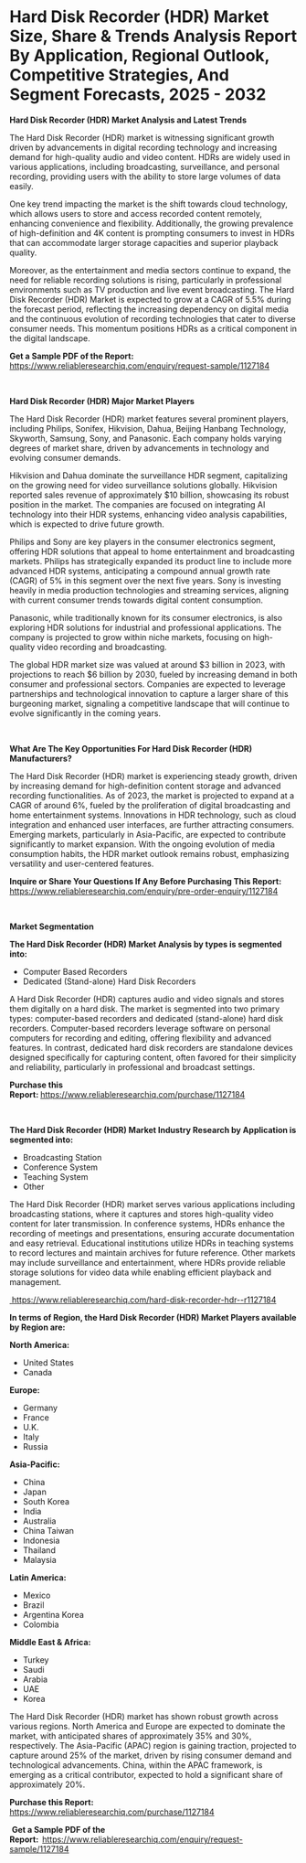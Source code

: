 <p><h1>Hard Disk Recorder (HDR) Market Size, Share & Trends Analysis Report By Application, Regional Outlook, Competitive Strategies, And Segment Forecasts, 2025 - 2032</h1></p><p><strong>Hard Disk Recorder (HDR) Market Analysis and Latest Trends</strong></p>
<p><p>The Hard Disk Recorder (HDR) market is witnessing significant growth driven by advancements in digital recording technology and increasing demand for high-quality audio and video content. HDRs are widely used in various applications, including broadcasting, surveillance, and personal recording, providing users with the ability to store large volumes of data easily. </p><p>One key trend impacting the market is the shift towards cloud technology, which allows users to store and access recorded content remotely, enhancing convenience and flexibility. Additionally, the growing prevalence of high-definition and 4K content is prompting consumers to invest in HDRs that can accommodate larger storage capacities and superior playback quality.</p><p>Moreover, as the entertainment and media sectors continue to expand, the need for reliable recording solutions is rising, particularly in professional environments such as TV production and live event broadcasting. The Hard Disk Recorder (HDR) Market is expected to grow at a CAGR of 5.5% during the forecast period, reflecting the increasing dependency on digital media and the continuous evolution of recording technologies that cater to diverse consumer needs. This momentum positions HDRs as a critical component in the digital landscape.</p></p>
<p><strong>Get a Sample PDF of the Report:&nbsp;</strong> <a href="https://www.reliableresearchiq.com/enquiry/request-sample/1127184?utm_campaign=3103&utm_medium=2&utm_source=Github&utm_content=ia&utm_term=12042025&utm_id=hard-disk-recorder-hdr">https://www.reliableresearchiq.com/enquiry/request-sample/1127184</a></p>
<p>&nbsp;</p>
<p><strong>Hard Disk Recorder (HDR) Major Market Players</strong></p>
<p><p>The Hard Disk Recorder (HDR) market features several prominent players, including Philips, Sonifex, Hikvision, Dahua, Beijing Hanbang Technology, Skyworth, Samsung, Sony, and Panasonic. Each company holds varying degrees of market share, driven by advancements in technology and evolving consumer demands.</p><p>Hikvision and Dahua dominate the surveillance HDR segment, capitalizing on the growing need for video surveillance solutions globally. Hikvision reported sales revenue of approximately $10 billion, showcasing its robust position in the market. The companies are focused on integrating AI technology into their HDR systems, enhancing video analysis capabilities, which is expected to drive future growth.</p><p>Philips and Sony are key players in the consumer electronics segment, offering HDR solutions that appeal to home entertainment and broadcasting markets. Philips has strategically expanded its product line to include more advanced HDR systems, anticipating a compound annual growth rate (CAGR) of 5% in this segment over the next five years. Sony is investing heavily in media production technologies and streaming services, aligning with current consumer trends towards digital content consumption.</p><p>Panasonic, while traditionally known for its consumer electronics, is also exploring HDR solutions for industrial and professional applications. The company is projected to grow within niche markets, focusing on high-quality video recording and broadcasting.</p><p>The global HDR market size was valued at around $3 billion in 2023, with projections to reach $6 billion by 2030, fueled by increasing demand in both consumer and professional sectors. Companies are expected to leverage partnerships and technological innovation to capture a larger share of this burgeoning market, signaling a competitive landscape that will continue to evolve significantly in the coming years.</p></p>
<p>&nbsp;</p>
<p><strong>What Are The Key Opportunities For Hard Disk Recorder (HDR) Manufacturers?</strong></p>
<p><p>The Hard Disk Recorder (HDR) market is experiencing steady growth, driven by increasing demand for high-definition content storage and advanced recording functionalities. As of 2023, the market is projected to expand at a CAGR of around 6%, fueled by the proliferation of digital broadcasting and home entertainment systems. Innovations in HDR technology, such as cloud integration and enhanced user interfaces, are further attracting consumers. Emerging markets, particularly in Asia-Pacific, are expected to contribute significantly to market expansion. With the ongoing evolution of media consumption habits, the HDR market outlook remains robust, emphasizing versatility and user-centered features.</p></p>
<p><strong>Inquire or Share Your Questions If Any Before Purchasing This Report:</strong> <a href="https://www.reliableresearchiq.com/enquiry/pre-order-enquiry/1127184?utm_campaign=3103&utm_medium=2&utm_source=Github&utm_content=ia&utm_term=12042025&utm_id=hard-disk-recorder-hdr">https://www.reliableresearchiq.com/enquiry/pre-order-enquiry/1127184</a></p>
<p>&nbsp;</p>
<p><strong>Market Segmentation</strong></p>
<p><strong>The Hard Disk Recorder (HDR) Market Analysis by types is segmented into:</strong></p>
<p><ul><li>Computer Based Recorders</li><li>Dedicated (Stand-alone) Hard Disk Recorders</li></ul></p>
<p><p>A Hard Disk Recorder (HDR) captures audio and video signals and stores them digitally on a hard disk. The market is segmented into two primary types: computer-based recorders and dedicated (stand-alone) hard disk recorders. Computer-based recorders leverage software on personal computers for recording and editing, offering flexibility and advanced features. In contrast, dedicated hard disk recorders are standalone devices designed specifically for capturing content, often favored for their simplicity and reliability, particularly in professional and broadcast settings.</p></p>
<p><strong>Purchase this Report:&nbsp;</strong><a href="https://www.reliableresearchiq.com/purchase/1127184?utm_campaign=3103&utm_medium=2&utm_source=Github&utm_content=ia&utm_term=12042025&utm_id=hard-disk-recorder-hdr">https://www.reliableresearchiq.com/purchase/1127184</a></p>
<p>&nbsp;</p>
<p><strong>The Hard Disk Recorder (HDR) Market Industry Research by Application is segmented into:</strong></p>
<p><ul><li>Broadcasting Station</li><li>Conference System</li><li>Teaching System</li><li>Other</li></ul></p>
<p><p>The Hard Disk Recorder (HDR) market serves various applications including broadcasting stations, where it captures and stores high-quality video content for later transmission. In conference systems, HDRs enhance the recording of meetings and presentations, ensuring accurate documentation and easy retrieval. Educational institutions utilize HDRs in teaching systems to record lectures and maintain archives for future reference. Other markets may include surveillance and entertainment, where HDRs provide reliable storage solutions for video data while enabling efficient playback and management.</p></p>
<p><a href="https://www.reliableresearchiq.com/hard-disk-recorder-hdr--r1127184?utm_campaign=3103&utm_medium=2&utm_source=Github&utm_content=ia&utm_term=12042025&utm_id=hard-disk-recorder-hdr">&nbsp;https://www.reliableresearchiq.com/hard-disk-recorder-hdr--r1127184</a></p>
<p><strong>In terms of Region, the Hard Disk Recorder (HDR) Market Players available by Region are:</strong></p>
<p>
    <p> <strong> North America: </strong>
        <ul>
            <li>United States</li>
            <li>Canada</li>
        </ul>
        </p> 
    <p> <strong> Europe: </strong>
        <ul>
            <li>Germany</li>
            <li>France</li>
            <li>U.K.</li>
            <li>Italy</li>
            <li>Russia</li>
        </ul>
        </p> 
    <p> <strong> Asia-Pacific: </strong>
        <ul>
            <li>China</li>
            <li>Japan</li>
            <li>South Korea</li>
            <li>India</li>
            <li>Australia</li>
            <li>China Taiwan</li>
            <li>Indonesia</li>
            <li>Thailand</li>
            <li>Malaysia</li>
        </ul>
        </p> 
    <p> <strong> Latin America: </strong>
        <ul>
            <li>Mexico</li>
            <li>Brazil</li>
            <li>Argentina Korea</li>
            <li>Colombia</li>
        </ul>
        </p> 
    <p> <strong> Middle East & Africa: </strong>
        <ul>
            <li>Turkey</li>
            <li>Saudi</li>
            <li>Arabia</li>
            <li>UAE</li>
            <li>Korea</li>
        </ul>
    </p>
    </p>
<p><p>The Hard Disk Recorder (HDR) market has shown robust growth across various regions. North America and Europe are expected to dominate the market, with anticipated shares of approximately 35% and 30%, respectively. The Asia-Pacific (APAC) region is gaining traction, projected to capture around 25% of the market, driven by rising consumer demand and technological advancements. China, within the APAC framework, is emerging as a critical contributor, expected to hold a significant share of approximately 20%.</p></p>
<p><strong>Purchase this Report: </strong><a href="https://www.reliableresearchiq.com/purchase/1127184?utm_campaign=3103&utm_medium=2&utm_source=Github&utm_content=ia&utm_term=12042025&utm_id=hard-disk-recorder-hdr">https://www.reliableresearchiq.com/purchase/1127184</a></p>
<p>&nbsp;<strong>Get a Sample PDF of the Report:&nbsp;&nbsp;</strong><a href="https://www.reliableresearchiq.com/enquiry/request-sample/1127184?utm_campaign=3103&utm_medium=2&utm_source=Github&utm_content=ia&utm_term=12042025&utm_id=hard-disk-recorder-hdr">https://www.reliableresearchiq.com/enquiry/request-sample/1127184</a></p>
<p><strong></strong></p>
<p><p></p><p></p><p></p></p>